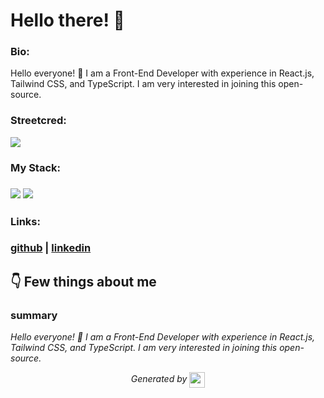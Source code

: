 
# Hello there! 👋


### Bio:

Hello everyone! 👋 I am a Front-End Developer with experience in React.js, Tailwind CSS, and TypeScript. I am very interested in joining this open-source.
            

### Streetcred:

<a href="https://www.tublian.com/profile/smith911-tech?ss=true"><img src="https://t74hnvwwsd.execute-api.us-east-1.amazonaws.com/dev/ft/profile/streetcred/badge/smith911-tech?type=without_score"></a>

### My Stack:

### <img src="https://t74hnvwwsd.execute-api.us-east-1.amazonaws.com/dev/ft/profile/streetcred/github/tag/JavaScript"/> <img src="https://t74hnvwwsd.execute-api.us-east-1.amazonaws.com/dev/ft/profile/streetcred/github/tag/Frontend"/>

### 

### 

### Links:

### <a href="https://www.github.com/smith911-tech">github</a> | <a href="">linkedin</a>

## 👇 Few things about me


<div>

            

### summary
*Hello everyone! 👋 I am a Front-End Developer with experience in React.js, Tailwind CSS, and TypeScript. I am very interested in joining this open-source.*

            
</div>




<p align="center">
<i>Generated by <a href="https://www.tublian.com/"><img src="https://tublian-newsletter-assets.s3.amazonaws.com/just-logo.png" width="25" style="vertical-align: middle"/></i>
</p>
